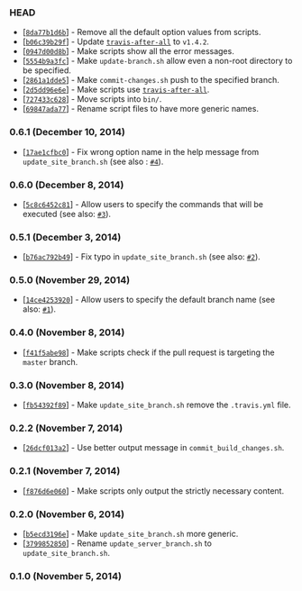 ### HEAD

* [[`8da77b1d6b`](https://github.com/alrra/travis-scripts/commit/8da77b1d6bc6dcf068caa5b5b60ef9dce7a7217e)] -
  Remove all the default option values from scripts.
* [[`b06c39b29f`](https://github.com/alrra/travis-scripts/commit/b06c39b29f1f330cd68f2f3b7bd231edf1ab4ee4)] -
  Update [`travis-after-all`](https://github.com/alrra/travis-after-all) to `v1.4.2`. 
* [[`0947d00d8b`](https://github.com/alrra/travis-scripts/commit/0947d00d8b3775f926e5a0c70b901b2efce91f7d)] -
  Make scripts show all the error messages.
* [[`5554b9a3fc`](https://github.com/alrra/travis-scripts/commit/5554b9a3fc6b09b37df7a95b40438efe08148eb6)] -
  Make `update-branch.sh` allow even a non-root directory to be specified.
* [[`2861a1dde5`](https://github.com/alrra/travis-scripts/commit/2861a1dde5489211e3a08d325f2461654330a7c1)] -
  Make `commit-changes.sh` push to the specified branch.
* [[`2d5dd96e6e`](https://github.com/alrra/travis-scripts/commit/2d5dd96e6ec1190c6963f30a9e780e98fb1e5052)] -
  Make scripts use [`travis-after-all`](https://github.com/alrra/travis-after-all).
* [[`727433c628`](https://github.com/alrra/travis-scripts/commit/727433c628f25fdda094bc31b655aa889fd7079a)] -
  Move scripts into `bin/`.
* [[`69847ada77`](https://github.com/alrra/travis-scripts/commit/69847ada77dd76a1bf4e00c6bd5e594f65e80b0b)] -
  Rename script files to have more generic names.

### 0.6.1 (December 10, 2014)

* [[`17ae1cfbc0`](https://github.com/alrra/travis-scripts/commit/17ae1cfbc01ea0ca80b209a9d251e954d1a67c19)] -
  Fix wrong option name in the help message from `update_site_branch.sh`
  (see also : [`#4`](https://github.com/alrra/travis-scripts/issues/4)).

### 0.6.0 (December 8, 2014)

* [[`5c8c6452c81`](https://github.com/alrra/travis-scripts/commit/5c8c6452c81b894bcdc5a232ebef02c8220b5294)] -
  Allow users to specify the commands that will be executed
  (see also: [`#3`](https://github.com/alrra/travis-scripts/issues/3)).

### 0.5.1 (December 3, 2014)

* [[`b76ac792b49`](https://github.com/alrra/travis-scripts/commit/b76ac792b49580cc0b3451480e3858e5317b9eec)] -
  Fix typo in `update_site_branch.sh`
  (see also: [`#2`](https://github.com/alrra/travis-scripts/issues/2)).

### 0.5.0 (November 29, 2014)

* [[`14ce4253920`](https://github.com/alrra/travis-scripts/commit/14ce42539205135389a7ea555f4a624a9a505878)] -
  Allow users to specify the default branch name
  (see also: [`#1`](https://github.com/alrra/travis-scripts/issues/1)).

### 0.4.0 (November 8, 2014)

* [[`f41f5abe98`](https://github.com/alrra/travis-scripts/commit/f41f5abe982971342fa9b1de6fee4cdc58a28b7d)] -
  Make scripts check if the pull request is targeting the `master` branch.

### 0.3.0 (November 8, 2014)

* [[`fb54392f89`](https://github.com/alrra/travis-scripts/commit/fb54392f89d99a7dcc4bf268580cf28bbc59fcb9)] -
  Make `update_site_branch.sh` remove the `.travis.yml` file.

### 0.2.2 (November 7, 2014)

* [[`26dcf013a2`](https://github.com/alrra/travis-scripts/commit/26dcf013a24e6a99e8d057939915e98d04f70ffe)] -
  Use better output message in `commit_build_changes.sh`.

### 0.2.1 (November 7, 2014)

* [[`f876d6e060`](https://github.com/alrra/travis-scripts/commit/f876d6e0605e66fa494b40c3908f8b468088e8c8)] -
  Make scripts only output the strictly necessary content.

### 0.2.0 (November 6, 2014)

* [[`b5ecd3196e`](https://github.com/alrra/travis-scripts/commit/b5ecd3196e43001719461ad2a4f945972d789f2f)] -
  Make `update_site_branch.sh` more generic.
* [[`3799852850`](https://github.com/alrra/travis-scripts/commit/3799852850e3790984f780252d4143aeda2ed127)] -
  Rename `update_server_branch.sh` to `update_site_branch.sh`.

### 0.1.0 (November 5, 2014)
